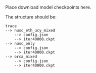 Place download model checkpoints here.

The structure should be:
```
trace
--> nusc_eth_ucy_mixed
    --> config.json
    --> iter40000.ckpt
--> nusc_only
    --> config.json
    --> iter40000.ckpt
--> orca_mixed
    --> config.json
    --> iter40000.ckpt
```
